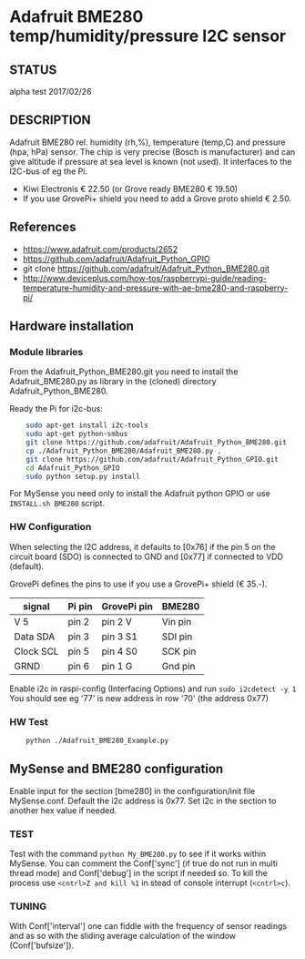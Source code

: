 # Adafruit BME280 temp/humidity/pressure I2C sensor
## STATUS
alpha test 2017/02/26

## DESCRIPTION
Adafruit BME280 rel. humidity (rh,%), temperature (temp,C) and pressure (hpa, hPa) sensor.
The chip is very precise (Bosch is manufacturer) and can give altitude if pressure at sea level is known (not used). It interfaces to the I2C-bus of eg the Pi.

* Kiwi Electronis € 22.50 (or Grove ready BME280 € 19.50)
* If you use GrovePi+ shield you need to add a Grove proto shield € 2.50.

## References
* https://www.adafruit.com/products/2652
* https://github.com/adafruit/Adafruit_Python_GPIO
* git clone https://github.com/adafruit/Adafruit_Python_BME280.git
* http://www.deviceplus.com/how-tos/raspberrypi-guide/reading-temperature-humidity-and-pressure-with-ae-bme280-and-raspberry-pi/

## Hardware installation
### Module libraries
From the Adafruit_Python_BME280.git you need to install the Adafruit_BME280.py as library in the (cloned) directory Adafruit_Python_BME280.

Ready the Pi for i2c-bus:
```bash
    sudo apt-get install i2c-tools
    sudo apt-get python-smbus
    git clone https://github.com/adafruit/Adafruit_Python_BME280.git
    cp ./Adafruit_Python_BME280/Adafruit_BME280.py .
    git clone https://github.com/adafruit/Adafruit_Python_GPIO.git
    cd Adafruit_Python_GPIO
    sudo python setup.py install
```
For MySense you need only to install the Adafruit python GPIO or use `INSTALL.sh BME280` script.

### HW Configuration
When selecting the I2C address, it defaults to [0x76] if the pin 5 on the circuit board (SDO) is connected to GND and [0x77] if connected to VDD (default).

GrovePi defines the pins to use if you use a GrovePi+ shield (€ 35.-).

signal   |Pi pin|GrovePi pin|BME280
---------|------|-----------|-------
V 5      |pin 2 |pin 2 V    |Vin pin
Data SDA |pin 3 |pin 3 S1   |SDI pin
Clock SCL|pin 5 |pin 4 S0   |SCK pin
GRND     |pin 6 |pin 1 G    |Gnd pin

Enable i2c in raspi-config (Interfacing Options) and run `sudo i2cdetect -y 1`
You should see eg '77' is new address in row '70' (the address 0x77)

### HW Test
```bash
    python ./Adafruit_BME280_Example.py
```
## MySense and BME280 configuration
Enable input for the section [bme280] in the configuration/init file MySense.conf.
Default the i2c address is 0x77. Set i2c in the section to another hex value if needed.
### TEST
Test with the command `python My_BME280.py` to see if it works within MySense. You can comment the Conf['sync'] (if true do not run in multi thread mode) and Conf['debug'] in the script if needed so. To kill the process use `<cntrl>Z and kill %1` in stead of console interrupt (`<cntrl>c`).

### TUNING
With Conf['interval'] one can fiddle with the frequency of sensor readings and as so with the sliding average calculation of the window (Conf['bufsize']).
